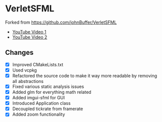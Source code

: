 # VerletSFML

Forked from https://github.com/johnBuffer/VerletSFML

- [YouTube Video 1](https://www.youtube.com/watch?v=lS_qeBy3aQI)
- [YouTube Video 2](https://www.youtube.com/watch?v=9IULfQH7E90)

## Changes
- [x] Improved CMakeLists.txt
- [x] Used vcpkg
- [x] Refactored the source code to make it way more readable by removing all abstractions
- [x] Fixed various static analysis issues
- [x] Added glm for everything math related
- [x] Added imgui-sfml for GUI
- [x] Introduced Application class
- [x] Decoupled tickrate from framerate
- [x] Added zoom functionality
